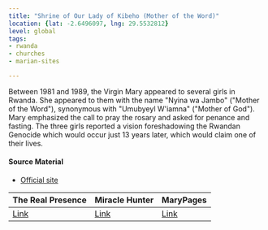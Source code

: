 ```yaml
---
title: "Shrine of Our Lady of Kibeho (Mother of the Word)"
location: {lat: -2.6496097, lng: 29.5532812}
level: global
tags:
- rwanda
- churches
- marian-sites

---
```



Between 1981 and 1989, the Virgin Mary appeared to several girls in Rwanda.  She appeared to them with the name "Nyina wa Jambo" ("Mother of the Word"), synonymous with "Umubyeyl W'iamna" ("Mother of God").  Mary emphasized the call to pray the rosary and asked for penance and fasting.  The three girls reported a vision foreshadowing the Rwandan Genocide which would occur just 13 years later, which would claim one of their lives.

#### Source Material

* [Official site](https://kibeho-sanctuary.com/)


| The Real Presence | Miracle Hunter | MaryPages |
| --- | --- | --- |
| [Link](http://www.therealpresence.org/eucharst/misc/BVM/20_KIBEHO_96x96.pdf) | [Link](https://www.miraclehunter.com/marian_apparitions/approved_apparitions/kibeho_rwanda/index.html) | [Link](https://www.marypages.com/kibeho-(rwanda)-en.html) |





